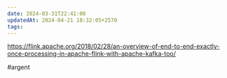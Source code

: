 ```yaml
---
date: 2024-03-31T22:41:00
updatedAt: 2024-04-21 18:32:05+2570
tags: 
---
```

https://flink.apache.org/2018/02/28/an-overview-of-end-to-end-exactly-once-processing-in-apache-flink-with-apache-kafka-too/

#argent 